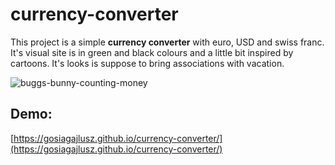 # currency-converter
This project is a simple **currency converter** with euro, USD and swiss franc. It's visual site is in green and black colours and a little bit inspired by cartoons. 
It's looks is suppose to bring associations with vacation. 


![buggs-bunny-counting-money](https://i1.sndcdn.com/artworks-sllMcLYWE4Ub4qbs-LJNYow-t200x200.jpg)


## Demo:
[https://gosiagajlusz.github.io/currency-converter/](https://gosiagajlusz.github.io/currency-converter/)
